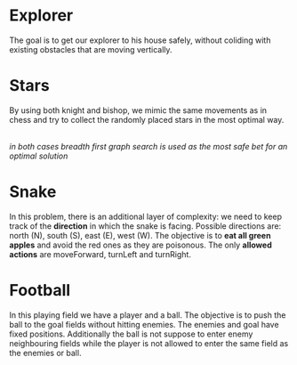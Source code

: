 # Explorer
The goal is to get our explorer to his house safely, without coliding with existing obstacles that are moving vertically.</br>

# Stars
By using both knight and bishop, we mimic the same movements as in chess and try to collect the randomly placed stars in the most optimal way.</br></br>

*in both cases breadth first graph search is used as the most safe bet for an optimal solution*

# Snake
In this problem, there is an additional layer of complexity: we need to keep track of the **direction** in which the snake is facing. Possible directions are: north (N), south (S), east (E), west (W). The objective is to **eat all green apples** and avoid the red ones as they are poisonous. The only **allowed actions** are moveForward, turnLeft and turnRight. 

# Football
In this playing field we have a player and a ball. The objective is to push the ball to the goal fields without hitting enemies. The enemies and goal have fixed positions. Additionally the ball is not suppose to enter enemy neighbouring fields while the player is not allowed to enter the same field as the enemies or ball.
